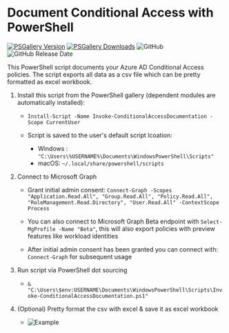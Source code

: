 # Document Conditional Access with PowerShell 

[![PSGallery Version](https://img.shields.io/powershellgallery/v/Invoke-ConditionalAccessDocumentation.svg?style=flat-square&label=PSGallery%20Version)](https://www.powershellgallery.com/packages/Invoke-ConditionalAccessDocumentation) [![PSGallery Downloads](https://img.shields.io/powershellgallery/dt/Invoke-ConditionalAccessDocumentation?style=flat-square&label=PSGallery%20Downloads)](https://www.powershellgallery.com/packages/Invoke-ConditionalAccessDocumentation)
![GitHub](https://img.shields.io/github/license/nicolonsky/conditionalaccessdocumentation?style=flat-square)
![GitHub Release Date](https://img.shields.io/github/release-date/nicolonsky/conditionalaccessdocumentation?style=flat-square)


This PowerShell script documents your Azure AD Conditional Access policies. The script exports all data as a csv file which can be pretty formatted as excel workbook.

1. Install this script from the PowerShell gallery (dependent modules are automatically installed):

    * `Install-Script -Name Invoke-ConditionalAccessDocumentation -Scope CurrentUser`
    
    * Script is saved to the user's default script lcoation: 
       - Windows : `"C:\Users\%USERNAME%\Documents\WindowsPowerShell\Scripts"`
       - macOS: `~/.local/share/powershell/scripts`
    
2. Connect to Microsoft Graph

    * Grant initial admin consent: `Connect-Graph -Scopes "Application.Read.All", "Group.Read.All", "Policy.Read.All", "RoleManagement.Read.Directory", "User.Read.All" -ContextScope Process`
    
    * You can also connect to Microsoft Graph Beta endpoint with `Select-MgProfile -Name "Beta"`, this will also export policies with preview features like workload identities
    
    * After initial admin consent has been granted you can connect with: `Connect-Graph` for subsequent usage
    
3. Run script via PowerShell dot sourcing
    
    * ```& "C:\Users\$env:USERNAME\Documents\WindowsPowerShell\Scripts\Invoke-ConditionalAccessDocumentation.ps1"```
    
4. (Optional) Pretty format the csv with excel & save it as excel workbook 

    * ![Example](https://raw.githubusercontent.com/nicolonsky/ConditionalAccessDocumentation/master/Example/Example.png)



